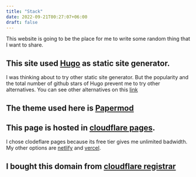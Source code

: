 ```yaml
---
title: "Stack"
date: 2022-09-21T00:27:07+06:00
draft: false
---
```


This website is going to be the place for me to write some random thing that I want to share.

## This site used [Hugo](https://gohugo.io/) as static site generator.
I was thinking about to try other static site generator. But the popularity and the total number of github stars of Hugo prevent me to try other alternatives. You can see other alternatives on this [link](https://jamstack.org/generators/)

## The theme used here is [Papermod](https://github.com/adityatelange/hugo-PaperMod)

## This page is hosted in [cloudflare pages](https://pages.cloudflare.com/).
I chose clodeflare pages because its free tier gives me unlimited badwidth. My other options are [netlify](https://www.netlify.com/) and [vercel](https://vercel.com/).

## I bought this domain from [cloudflare registrar](https://www.cloudflare.com/products/registrar/)

